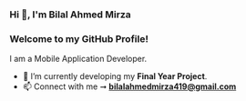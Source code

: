 ### Hi 👋, I'm Bilal Ahmed Mirza
### Welcome to my GitHub Profile!

I am a Mobile Application Developer.

- 🌱 I’m currently developing my **Final Year Project**.
- 📫 Connect with me ➞ **bilalahmedmirza419@gmail.com**
